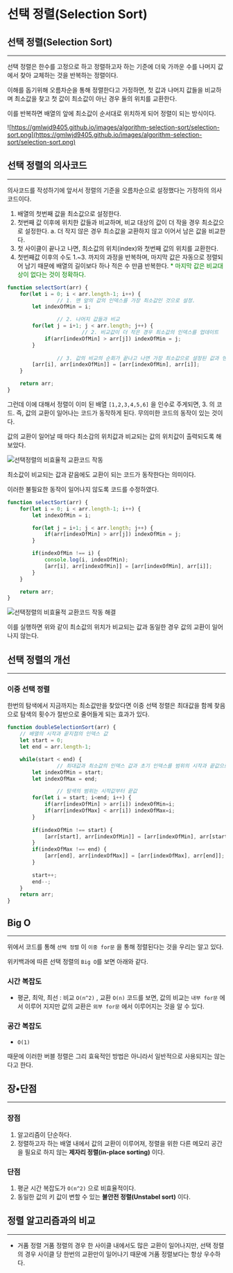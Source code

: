 # 선택 정렬(Selection Sort)

## 선택 정렬(Selection Sort)

---

선택 정렬은 한수를 고정으로 하고 정렬하고자 하는 기준에 더욱 가까운 수를 나머지 값에서 찾아 교체하는 것을 반복하는 정렬이다.

이해를 돕기위해 오름차순을 통해 정렬한다고 가정하면, 첫 값과 나머지 값들을 비교하며 최소값을 찾고 첫 값이 최소값이 아닌 경우 둘의 위치를 교환한다.

이를 반복하면 배열의 앞에 최소값이 순서대로 위치하게 되어 정렬이 되는 방식이다.

![https://gmlwjd9405.github.io/images/algorithm-selection-sort/selection-sort.png](https://gmlwjd9405.github.io/images/algorithm-selection-sort/selection-sort.png)

## 선택 정렬의 의사코드

---

의사코드를 작성하기에 앞서서 정렬의 기준을 오름차순으로 설정했다는 가정하의 의사코드이다.

1. 배열의 첫번째 값을 최소값으로 설정한다.
2. 첫번째 값 이후에 위치한 값들과 비교하며, 비교 대상의 값이 더 작을 경우 최소값으로 설정한다.
    a. 더 작지 않은 경우 최소값을 교환하지 않고 이어서 남은 값을 비교한다.
3. 첫 사이클이 끝나고 나면, 최소값의 위치(index)와 첫번째 값의 위치를 교환한다.
4. 첫번째값 이후의 수도 1.~3. 까지의 과정을 반복하며, 마지막 값은 자동으로 정렬되어 남기 때문에 배열의 길이보다 하나 적은 수 만큼 반복한다. <span style="color:green">* 마지막 값은 비교대상이 없다는 것이 정확하다.</span>

```jsx
function selectSort(arr) {
    for(let i = 0; i < arr.length-1; i++) {
				// 1. 맨 앞의 값의 인덱스를 가장 최소값인 것으로 설정.
        let indexOfMin = i;

				// 2. 나머지 값들과 비교
        for(let j = i+1; j < arr.length; j++) {
						// 2. 비교값이 더 작은 경우 최소값의 인덱스를 업데이트
            if(arr[indexOfMin] > arr[j]) indexOfMin = j;
        }
				
				// 3. 값의 비교의 순회가 끝나고 나면 가장 최소값으로 설정된 값과 맨앞의 값을 교환
        [arr[i], arr[indexOfMin]] = [arr[indexOfMin], arr[i]];
    }

    return arr;
}
```

그런데 이에 대해서 정렬이 이미 된 배열 `[1,2,3,4,5,6]` 을 인수로 주게되면, 3. 의 코드.
즉, 값의 교환이 일어나는 코드가 동작하게 된다. 무의미한 코드의 동작이 있는 것이다.

값의 교환이 일어날 때 마다 최소갑의 위치값과 비교되는 값의 위치값이 출력되도록 해보았다.

![선택정렬의 비효율적 교환코드 작동](https://user-images.githubusercontent.com/79589584/158414277-867fbc63-250b-453d-b8c0-ff8e47590e31.JPG)

최소값이 비교되는 값과 같음에도 교환이 되는 코드가 동작한다는 의미이다.

이러한 불필요한 동작이 일어나지 않도록 코드를 수정하였다.

```jsx
function selectSort(arr) {
    for(let i = 0; i < arr.length-1; i++) {
        let indexOfMin = i;

        for(let j = i+1; j < arr.length; j++) {
            if(arr[indexOfMin] > arr[j]) indexOfMin = j;
        }

        if(indexOfMin !== i) {
            console.log(i, indexOfMin);
            [arr[i], arr[indexOfMin]] = [arr[indexOfMin], arr[i]];
        }
    }

    return arr;
}
```

![선택정렬의 비효율적 교환코드 작동 해결](https://user-images.githubusercontent.com/79589584/158414288-4ad7edeb-3c44-4f30-9b5a-b29c21cdc12d.JPG)

이를 실행하면 위와 같이 최소값의 위치가 비교되는 값과 동일한 경우 값의 교환이 일어나지 않는다.

## 선택 정렬의 개선

---

### 이중 선택 정렬

한번의 탐색에서 지금까지는 최소값만을 찾았다면 이중 선택 정렬은 최대값을 함께 찾음으로 탐색의 횟수가 절반으로 줄어들게 되는 효과가 있다.

```jsx
function doubleSelectionSort(arr) {
    // 배열의 시작과 끝지점의 인덱스 값
    let start = 0;
    let end = arr.length-1;

    while(start < end) {
				// 최대값과 최소값의 인덱스 값과 초기 인덱스를 범위의 시작과 끝값으로 설정
        let indexOfMin = start;
        let indexOfMax = end;

				// 탐색의 범위는 시작값부터 끝값
        for(let i = start; i<end; i++) {
            if(arr[indexOfMin] > arr[i]) indexOfMin=i;
            if(arr[indexOfMax] < arr[i]) indexOfMax=i;
        }
        
        if(indexOfMin !== start) {
            [arr[start], arr[indexOfMin]] = [arr[indexOfMin], arr[start]];
        }
        if(indexOfMax !== end) {
            [arr[end], arr[indexOfMax]] = [arr[indexOfMax], arr[end]];
        }
        
        start++;
        end--;
    }
    return arr;
}
```

## Big O

---

위에서 코드를 통해 `선택 정렬` 이 `이중 for문` 을 통해 정렬된다는 것을 우리는 알고 있다.

위키백과에 따른 선택 정렬의 `Big O`를 보면 아래와 같다.

### 시간 복잡도

- 평균, 최악, 최선 : 비교 `O(n^2)` , 교환 `O(n)`
코드를 보면, 값의 비교는 `내부 for문` 에서 이루어 지지만 값의 교환은 `외부 for문` 에서 이루어지는 것을 알 수 있다.

### 공간 복잡도

- `O(1)`

때문에 이러한 버블 정렬은 그리 효육적인 방법은 아니라서 일반적으로 사용되지는 않는다고 한다.

## 장•단점

---

### 장점

1. 알고리즘이 단순하다.
2. 정렬하고자 하는 배열 내에서 값의 교환이 이루어져, 정렬을 위한 다른 메모리 공간을 필요로 하지 않는 **제자리 정렬(in-place sorting)** 이다.

### 단점

1. 평균 시간 복잡도가 `O(n^2)` 으로 비효율적이다.
2. 동일한 값의 키 값이 변할 수 있는 **불안전 정렬(Unstabel sort)** 이다.

## 정렬 알고리즘과의 비교

---

- 거품 정렬
거품 정렬의 경우 한 사이클 내에서도 많은 교환이 일어나지만, 선택 정렬의 경우 사이클 당 한번의 교환만이 일어나기 때문에 거품 정렬보다는 항상 우수하다.